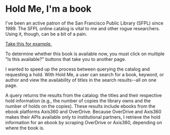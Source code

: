 Hold Me, I'm a book
=======

I've been an active patron of the San Francisco Public Library (SFPL) since 1989. The SFPL online catalog is vital to me and other rogue researchers. Using it, though, can be a bit of a pain.

[Take this for example.](https://sflib1.sfpl.org/search~S1/?searchtype=X&searcharg=%22smitten+kitchen%22&searchscope=1&sortdropdown=-&SORT=D&extended=0&SUBMIT=Search)

To determine whether this book is available now, you must click on multiple "Is this available?" buttons that take you to another page.

I wanted to speed up the process between querying the catalog and requesting a hold. With Hold Me, a user can search for a book, keyword,
or author and view the availability of titles in the search results--all on one page.

A query returns the results from the catalog: the titles and their respective hold information (e.g.,
the number of copies the library owns and the number of holds on the copies).
These results include ebooks from the ebook platforms Axis360 and OverDrive. Because OverDrive and Axis360 makes their APIs available 
only to institutional partners, I retrieve the hold information for 
an ebook by scraping OverDrive or Axis360, depending on where the book is.